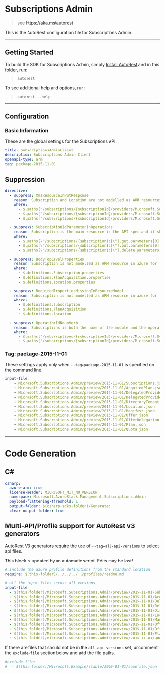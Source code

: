 # Subscriptions Admin
    
> see https://aka.ms/autorest

This is the AutoRest configuration file for Subscriptions Admin.

---
## Getting Started 
To build the SDK for Subscriptions Admin, simply [Install AutoRest](https://aka.ms/autorest/install) and in this folder, run:

> `autorest`

To see additional help and options, run:

> `autorest --help`
---

## Configuration

### Basic Information 
These are the global settings for the Subscriptions API.

``` yaml
title: SubscriptionsAdminClient
description: Subscriptions Admin Client
openapi-type: arm
tag: package-2015-11-01
```


## Suppression
``` yaml
directive:
  - suppress: XmsResourceInPutResponse
    reason: Subscription and Location are not modelled as ARM resources in azure for legacy reasons. In Azure stack as well, Subscription and Location are not modelled as ARM resource for azure consistency
    where:
      - $.paths["/subscriptions/{subscriptionId}/providers/Microsoft.Subscriptions.Admin/subscriptions/{subscription}"].put
      - $.paths["/subscriptions/{subscriptionId}/providers/Microsoft.Subscriptions.Admin/subscriptions/{targetSubscriptionId}/acquiredPlans/{planAcquisitionId}"].put
      - $.paths["/subscriptions/{subscriptionId}/providers/Microsoft.Subscriptions.Admin/locations/{location}"].put

  - suppress: SubscriptionIdParameterInOperations
    reason: Subscription is the main resource in the API spec and it should not be masked in global parameters.
    where:
      - $.paths[\"/subscriptions/{subscriptionId}\"].get.parameters[0]
      - $.paths[\"/subscriptions/{subscriptionId}\"].put.parameters[0]
      - $.paths[\"/subscriptions/{subscriptionId}\"].delete.parameters[0]

  - suppress: BodyTopLevelProperties
    reason: Subscription is not modelled as ARM resource in azure for legacy reasons. In Azure stack as well, Subscription is not modelled as ARM resource for azure consistency.
    where:
      - $.definitions.Subscription.properties
      - $.definitions.PlanAcquisition.properties
      - $.definitions.Location.properties

  - suppress: RequiredPropertiesMissingInResourceModel
    reason: Subscription is not modelled as ARM resource in azure for legacy reasons. In Azure stack as well, Subscription is not modelled as ARM resource for azure consistency.
    where:
      - $.definitions.Subscription
      - $.definitions.PlanAcquisition
      - $.definitions.Location

  - suppress: OperationIdNounVerb
    reason: Subscriptions is both the name of the module and the operation action name.
    where:
      - $.paths["/subscriptions/{subscriptionId}/providers/Microsoft.Subscriptions.Admin/moveSubscriptions"].post.operationId
      - $.paths["/subscriptions/{subscriptionId}/providers/Microsoft.Subscriptions.Admin/validateMoveSubscriptions"].post.operationId
```

### Tag: package-2015-11-01

These settings apply only when `--tag=package-2015-11-01` is specified on the command line.

``` yaml $(tag) == 'package-2015-11-01'
input-file:
    - Microsoft.Subscriptions.Admin/preview/2015-11-01/Subscriptions.json
    - Microsoft.Subscriptions.Admin/preview/2015-11-01/AcquiredPlan.json
    - Microsoft.Subscriptions.Admin/preview/2015-11-01/DelegatedProvider.json
    - Microsoft.Subscriptions.Admin/preview/2015-11-01/DelegatedProviderOffer.json
    - Microsoft.Subscriptions.Admin/preview/2015-11-01/DirectoryTenant.json
    - Microsoft.Subscriptions.Admin/preview/2015-11-01/Location.json
    - Microsoft.Subscriptions.Admin/preview/2015-11-01/Manifest.json
    - Microsoft.Subscriptions.Admin/preview/2015-11-01/Offer.json
    - Microsoft.Subscriptions.Admin/preview/2015-11-01/OfferDelegation.json
    - Microsoft.Subscriptions.Admin/preview/2015-11-01/Plan.json
    - Microsoft.Subscriptions.Admin/preview/2015-11-01/Quota.json
```

---
# Code Generation

## C# 

``` yaml $(csharp)
csharp:
  azure-arm: true
  license-header: MICROSOFT_MIT_NO_VERSION
  namespace: Microsoft.AzureStack.Management.Subscriptions.Admin
  payload-flattening-threshold: 1
  output-folder: $(csharp-sdks-folder)/Generated
  clear-output-folder: true
```
## Multi-API/Profile support for AutoRest v3 generators 

AutoRest V3 generators require the use of `--tag=all-api-versions` to select api files.

This block is updated by an automatic script. Edits may be lost!

``` yaml $(tag) == 'all-api-versions' /* autogenerated */
# include the azure profile definitions from the standard location
require: $(this-folder)/../../../../profiles/readme.md

# all the input files across all versions
input-file:
  - $(this-folder)/Microsoft.Subscriptions.Admin/preview/2015-11-01/Subscriptions.json
  - $(this-folder)/Microsoft.Subscriptions.Admin/preview/2015-11-01/AcquiredPlan.json
  - $(this-folder)/Microsoft.Subscriptions.Admin/preview/2015-11-01/DelegatedProvider.json
  - $(this-folder)/Microsoft.Subscriptions.Admin/preview/2015-11-01/DelegatedProviderOffer.json
  - $(this-folder)/Microsoft.Subscriptions.Admin/preview/2015-11-01/DirectoryTenant.json
  - $(this-folder)/Microsoft.Subscriptions.Admin/preview/2015-11-01/Location.json
  - $(this-folder)/Microsoft.Subscriptions.Admin/preview/2015-11-01/Manifest.json
  - $(this-folder)/Microsoft.Subscriptions.Admin/preview/2015-11-01/Offer.json
  - $(this-folder)/Microsoft.Subscriptions.Admin/preview/2015-11-01/OfferDelegation.json
  - $(this-folder)/Microsoft.Subscriptions.Admin/preview/2015-11-01/Plan.json
  - $(this-folder)/Microsoft.Subscriptions.Admin/preview/2015-11-01/Quota.json

```

If there are files that should not be in the `all-api-versions` set, 
uncomment the  `exclude-file` section below and add the file paths.

``` yaml $(tag) == 'all-api-versions'
#exclude-file: 
#  - $(this-folder)/Microsoft.Example/stable/2010-01-01/somefile.json
```

